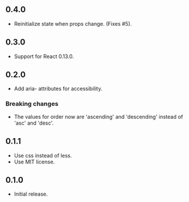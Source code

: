 ## 0.4.0

* Reinitialize state when props change. (Fixes #5).

## 0.3.0

* Support for React 0.13.0.

## 0.2.0

* Add aria- attributes for accessibility.

### Breaking changes

* The values for order now are 'ascending' and 'descending' instead of 'asc' and 'desc'.

## 0.1.1

* Use css instead of less.
* Use MIT license.

## 0.1.0

* Initial release.
